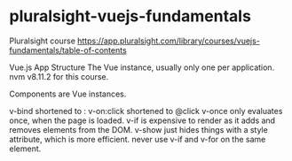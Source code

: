 # pluralsight-vuejs-fundamentals
Pluralsight course https://app.pluralsight.com/library/courses/vuejs-fundamentals/table-of-contents

Vue.js App Structure
The Vue instance, usually only one per application.
nvm v8.11.2 for this course.

Components are Vue instances.

v-bind shortened to :
v-on:click shortened to @click
v-once only evaluates once, when the page is loaded.
v-if is expensive to render as it adds and removes elements from the DOM.
v-show just hides things with a style attribute, which is more efficient.
never use v-if and v-for on the same element.